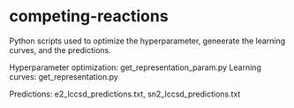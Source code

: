 # competing-reactions
Python scripts used to optimize the hyperparameter, geneerate the learning curves, and the predictions.

Hyperparameter optimization: get_representation_param.py
Learning curves: get_representation.py

Predictions: e2_lccsd_predictions.txt, sn2_lccsd_predictions.txt
